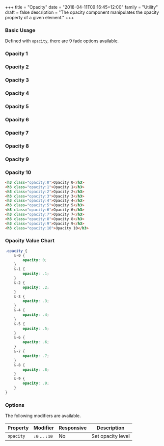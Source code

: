 +++
title = "Opacity"
date = "2018-04-11T09:16:45+12:00"
family = "Utility"
draft = false
description = "The opacity component manipulates the opacity property of a given element."
+++

### Basic Usage

Defined with `opacity`, there are 9 fade options available.

<h3 class="margin:u0 opacity:1">Opacity 1</h3>
<h3 class="margin:u0 opacity:2">Opacity 2</h3>
<h3 class="margin:u0 opacity:3">Opacity 3</h3>
<h3 class="margin:u0 opacity:4">Opacity 4</h3>
<h3 class="margin:u0 opacity:5">Opacity 5</h3>
<h3 class="margin:u0 opacity:6">Opacity 6</h3>
<h3 class="margin:u0 opacity:7">Opacity 7</h3>
<h3 class="margin:u0 opacity:8">Opacity 8</h3>
<h3 class="margin:u0 opacity:8">Opacity 9</h3>
<h3 class="margin:u0 margin-bottom:u6 opacity:10">Opacity 10</h3>

```html
<h3 class="opacity:0">Opacity 0</h3>
<h3 class="opacity:1">Opacity 1</h3>
<h3 class="opacity:2">Opacity 2</h3>
<h3 class="opacity:3">Opacity 3</h3>
<h3 class="opacity:4">Opacity 4</h3>
<h3 class="opacity:5">Opacity 5</h3>
<h3 class="opacity:6">Opacity 6</h3>
<h3 class="opacity:7">Opacity 7</h3>
<h3 class="opacity:8">Opacity 8</h3>
<h3 class="opacity:9">Opacity 9</h3>
<h3 class="opacity:10">Opacity 10</h3>
```

### Opacity Value Chart

```css
.opacity {
	&-0 {
		opacity: 0;
	}
	&-1 {
		opacity: .1;
	}
	&-2 {
		opacity: .2;
	}
	&-3 {
		opacity: .3;
	}
	&-4 {
		opacity: .4;
	}
	&-5 {
		opacity: .5;
	}
	&-6 {
		opacity: .6;
	}
	&-7 {
		opacity: .7;
	}
	&-8 {
		opacity: .8;
	}
	&-9 {
		opacity: .9;
	}
}
```

### Options

The following modifiers are available.

<table class="table width:100% table:pile table@sm:unpile">
  <thead>
    <tr>
      <th>
        Property
      </th>
      <th>
        Modifier
      </th>
      <th>
        Responsive
      </th>
      <th>
        Description
      </th>
    </tr>
  </thead>
  <tr>
    <td data-label="Properties">
      <code>opacity</code>
    </td>
    <td data-label="Attributes">
      <code>:0</code> ... <code>:10</code>
    </td>
    <td data-label="Responsive">
      No
    </td>
    <td class="row:reverse">
      Set opacity level
    </td>
  </tr>
</table>
